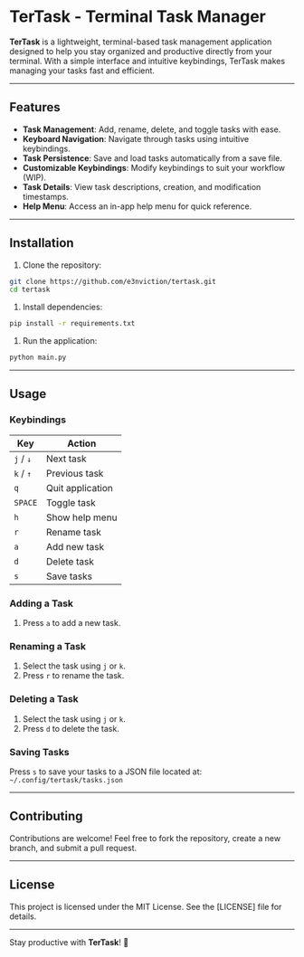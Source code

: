 # TerTask - Terminal Task Manager

**TerTask** is a lightweight, terminal-based task management application designed to help you stay organized and productive directly from your terminal. With a simple interface and intuitive keybindings, TerTask makes managing your tasks fast and efficient.

---

## Features

- **Task Management**: Add, rename, delete, and toggle tasks with ease.
- **Keyboard Navigation**: Navigate through tasks using intuitive keybindings.
- **Task Persistence**: Save and load tasks automatically from a save file.
- **Customizable Keybindings**: Modify keybindings to suit your workflow (WIP).
- **Task Details**: View task descriptions, creation, and modification timestamps.
- **Help Menu**: Access an in-app help menu for quick reference.

---

## Installation

1. Clone the repository:

```bash
git clone https://github.com/e3nviction/tertask.git
cd tertask
```

1. Install dependencies:

```bash
pip install -r requirements.txt
```

1. Run the application:

```bash
python main.py
```

---

## Usage

### Keybindings

| Key         | Action            |
|-------------|-------------------|
| `j` / `↓`   | Next task         |
| `k` / `↑`   | Previous task     |
| `q`         | Quit application  |
| `SPACE`     | Toggle task       |
| `h`         | Show help menu    |
| `r`         | Rename task       |
| `a`         | Add new task      |
| `d`         | Delete task       |
| `s`         | Save tasks        |

### Adding a Task

1. Press `a` to add a new task.

### Renaming a Task

1. Select the task using `j` or `k`.
2. Press `r` to rename the task.

### Deleting a Task

1. Select the task using `j` or `k`.
2. Press `d` to delete the task.

### Saving Tasks

Press `s` to save your tasks to a JSON file located at:
`~/.config/tertask/tasks.json`

---

## Contributing

Contributions are welcome! Feel free to fork the repository, create a new branch, and submit a pull request.

---

## License

This project is licensed under the MIT License. See the [LICENSE] file for details.

---

Stay productive with **TerTask**! 🚀  
